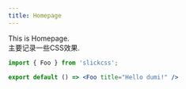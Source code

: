 ```yaml
---
title: Homepage
---
```



This is Homepage.<br />
主要记录一些CSS效果.


```jsx
import { Foo } from 'slickcss';

export default () => <Foo title="Hello dumi!" />
```
